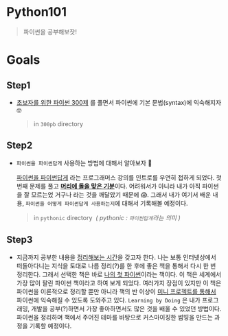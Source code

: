 # Python101

> 파이썬을 공부해보잣!

# Goals

## Step1

- [초보자를 위한 파이썬 300제](https://wikidocs.net/book/922) 를 풀면서 파이썬에 기본 문법(syntax)에 익숙해지자 🤓

  > in `300pb` directory

## Step2

- `파이썬을 파이썬답게` 사용하는 방법에 대해서 알아보자 🚀

  [파이썬을 파이썬답게](https://programmers.co.kr/learn/courses/4008) 라는 프로그래머스 강의를 인트로를 우연히 접하게 되었다. 첫 번째 문제를 풀고 <u>**머리에 돌을 맞은 기분**</u>이다. 어려워서가 아니라 내가 아직 파이썬을 잘 모르는었 거구나 라는 것을 깨달았기 때문에 😱. 그래서 내가 여기서 배운 내용, `파이썬을 어떻게 파이썬답게 사용하는지`에 대해서 기록해볼 예정이다.

  > in `pythonic` directory &nbsp;<i>( pythonic : `파이썬답게`라는 의미 )</i>

## Step3

- 지금까지 공부한 내용을 <u>정리해보는 시간</u>을 갖고자 한다. 나는 보통 인터넷상에서 떠돌아다니는 지식을 토대로 나름 정리(?)를 한 후에 좋은 책을 통해서 다시 한 번 정리한다. 그래서 선택한 책은 바로 [나의 첫 파이썬](http://www.yes24.com/Product/Goods/90900588?OzSrank=1)이라는 책이다. 이 책은 세계에서 가장 많이 팔린 파이썬 책이라고 하여 보게 되었다. 여러가지 장점이 있지만 이 책은 파이썬을 이론적으로 정리할 뿐만 아니라 책의 반 이상이 <u>미니 프로젝트를 통해서</u> 파이썬에 익숙해질 수 있도록 도와주고 있다. `Learning by Doing` 은 내가 프로그래밍, 개발을 공부(?)하면서 가장 좋아하면서도 많은 것을 배울 수 있었던 방법이다. 파이썬을 정리하며 책에서 주어진 테마를 바탕으로 커스마이징한 썸띵을 만드는 과정을 기록할 예정이다.
